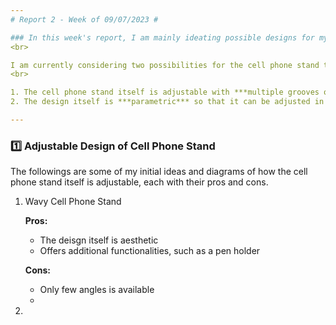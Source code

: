 ```yaml
---
# Report 2 - Week of 09/07/2023 #

### In this week's report, I am mainly ideating possible designs for my own cell phone stand.
<br>

I am currently considering two possibilities for the cell phone stand to be able to adjust to different phone size and shooting angles
<br>

1. The cell phone stand itself is adjustable with ***multiple grooves or notches*** that can be slotted in (like multiple modes or system presets). 
2. The design itself is ***parametric*** so that it can be adjusted in ***Grasshopper***  according to the input data (like TJ’s Grasshopper file).

---
```



### :one: Adjustable Design of Cell Phone Stand ###


The followings are some of my initial ideas and diagrams of how the cell phone stand itself is adjustable, each with their pros and cons.


1.  Wavy Cell Phone Stand


    **Pros:**
    - The deisgn itself is aesthetic
    - Offers additional functionalities, such as a pen holder

    **Cons:**
    - Only few angles is available
    - 

3.  
